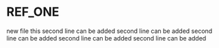 # REF_ONE

new file this 
second line can be added
second line can be added
second line can be added
second line can be added
second line can be added
